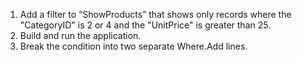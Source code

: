 ﻿1.	Add a filter to “ShowProducts” that shows only records where the "CategoryID" is 2 or 4 and the "UnitPrice" is greater than 25.
2.	Build and run the application.
3.	Break the condition into two separate Where.Add lines.
